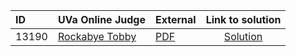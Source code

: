 | ID | UVa Online Judge | External | Link to solution |
|:---|:---|:---|:---:|
| 13190 | [Rockabye Tobby](https://onlinejudge.org/index.php?option=onlinejudge&Itemid=8&page=show_problem&problem=5101) | [PDF](https://onlinejudge.org/external/131/13190.pdf) | [Solution](https%3A//github.com/versenyi98/programming-contests/tree/master/UVa%20Online%20Judge/13190%2520-%2520Rockabye%2520Tobby)|
